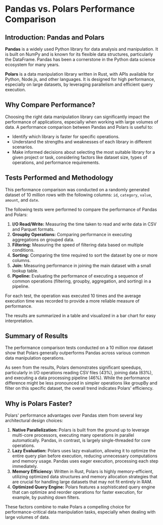 # Pandas vs. Polars Performance Comparison

## Introduction: Pandas and Polars

**Pandas** is a widely used Python library for data analysis and manipulation. It is built on NumPy and is known for its flexible data structures, particularly the DataFrame. Pandas has been a cornerstone in the Python data science ecosystem for many years.

**Polars** is a data manipulation library written in Rust, with APIs available for Python, Node.js, and other languages. It is designed for high performance, especially on large datasets, by leveraging parallelism and efficient query execution.

## Why Compare Performance?

Choosing the right data manipulation library can significantly impact the performance of applications, especially when working with large volumes of data. A performance comparison between Pandas and Polars is useful to:

*   Identify which library is faster for specific operations.
*   Understand the strengths and weaknesses of each library in different scenarios.
*   Make informed decisions about selecting the most suitable library for a given project or task, considering factors like dataset size, types of operations, and performance requirements.

## Tests Performed and Methodology

This performance comparison was conducted on a randomly generated dataset of 10 million rows with the following columns: `id`, `category`, `value`, `amount`, and `date`.

The following tests were performed to compare the performance of Pandas and Polars:

1.  **I/O Read/Write:** Measuring the time taken to read and write data in CSV and Parquet formats.
2.  **Groupby Operations:** Comparing performance in executing aggregations on grouped data.
3.  **Filtering:** Measuring the speed of filtering data based on multiple conditions.
4.  **Sorting:** Comparing the time required to sort the dataset by one or more columns.
5.  **Join:** Measuring performance in joining the main dataset with a small lookup table.
6.  **Pipeline:** Evaluating the performance of executing a sequence of common operations (filtering, groupby, aggregation, and sorting) in a pipeline.

For each test, the operation was executed 10 times and the average execution time was recorded to provide a more reliable measure of performance.

The results are summarized in a table and visualized in a bar chart for easy interpretation.

## Summary of Results

The performance comparison tests conducted on a 10 million row dataset show that Polars generally outperforms Pandas across various common data manipulation operations.

As seen from the results, Polars demonstrates significant speedups, particularly in I/O operations reading CSV files (43%), joining data (63%), and executing a data processing pipeline (46%). While the performance difference might be less pronounced in simpler operations like groupBy and filter on this specific dataset, the overall trend indicates Polars' efficiency.

## Why is Polars Faster?

Polars' performance advantages over Pandas stem from several key architectural design choices:

1.  **Native Parallelization:** Polars is built from the ground up to leverage multi-core processors, executing many operations in parallel automatically. Pandas, in contrast, is largely single-threaded for core operations.
2.  **Lazy Evaluation:** Polars uses lazy evaluation, allowing it to optimize the entire query plan before execution, reducing unnecessary computations and memory usage. Pandas uses eager execution, processing each step immediately.
3.  **Memory Efficiency:** Written in Rust, Polars is highly memory-efficient, utilizing optimized data structures and memory allocation strategies that are crucial for handling large datasets that may not fit entirely in RAM.
4.  **Optimized Query Engine:** Polars features a sophisticated query engine that can optimize and reorder operations for faster execution, for example, by pushing down filters.

These factors combine to make Polars a compelling choice for performance-critical data manipulation tasks, especially when dealing with large volumes of data.
